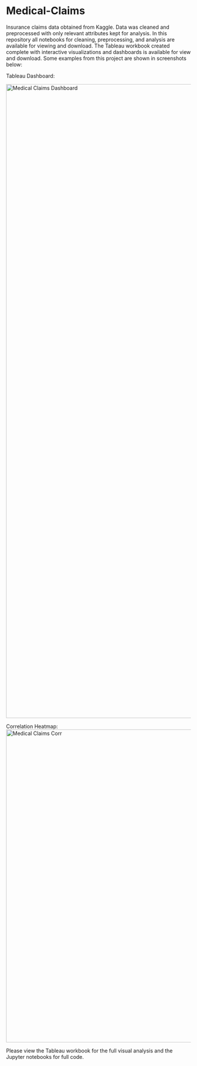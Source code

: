 # Medical-Claims
Insurance claims data obtained from Kaggle. 
Data was cleaned and preprocessed with only relevant attributes kept for analysis. 
In this repository all notebooks for cleaning, preprocessing, and analysis are available for viewing and download. 
The Tableau workbook created complete with interactive visualizations and dashboards is available for view and download. 
Some examples from this project are shown in screenshots below: 


Tableau Dashboard:

<img width="1728" alt="Medical Claims Dashboard" src="https://github.com/smorash/Medical-Claims/assets/100969488/8ed8e778-ae82-45c0-b37e-af13abbb32a3">

Correlation Heatmap: 
<img width="853" alt="Medical Claims Corr" src="https://github.com/smorash/Medical-Claims/assets/100969488/19c57e4c-2e6f-4a9c-8b21-2691f8c5482c">


Please view the Tableau workbook for the full visual analysis and the Jupyter notebooks for full code.
